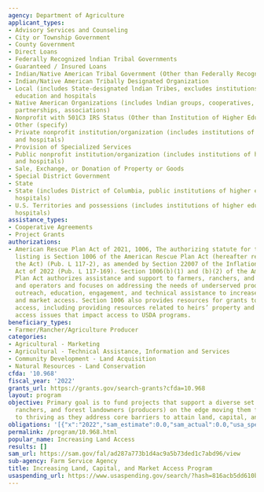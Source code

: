 ```yaml
---
agency: Department of Agriculture
applicant_types:
- Advisory Services and Counseling
- City or Township Government
- County Government
- Direct Loans
- Federally Recognized lndian Tribal Governments
- Guaranteed / Insured Loans
- Indian/Native American Tribal Government (Other than Federally Recognized)
- Indian/Native American Tribally Designated Organization
- Local (includes State-designated lndian Tribes, excludes institutions of higher
  education and hospitals
- Native American Organizations (includes lndian groups, cooperatives, corporations,
  partnerships, associations)
- Nonprofit with 501C3 IRS Status (Other than Institution of Higher Education)
- Other (specify)
- Private nonprofit institution/organization (includes institutions of higher education
  and hospitals)
- Provision of Specialized Services
- Public nonprofit institution/organization (includes institutions of higher education
  and hospitals)
- Sale, Exchange, or Donation of Property or Goods
- Special District Government
- State
- State (includes District of Columbia, public institutions of higher education and
  hospitals)
- U.S. Territories and possessions (includes institutions of higher education and
  hospitals)
assistance_types:
- Cooperative Agreements
- Project Grants
authorizations:
- American Rescue Plan Act of 2021, 1006, The authorizing statute for this assistance
  listing is Section 1006 of the American Rescue Plan Act (hereafter referred to as
  the Act) (Pub. L 117-2), as amended by Section 22007 of the Inflation Reduction
  Act of 2022 (Pub. L 117-169). Section 1006(b)(1) and (b)(2) of the American Rescue
  Plan Act authorizes assistance and support to farmers, ranchers, and forest landowners
  and operators and focuses on addressing the needs of underserved producers through
  outreach, education, engagement, and technical assistance to increase land, credit,
  and market access. Section 1006 also provides resources for grants to improve land
  access, including providing resources related to heirs’ property and related land
  access issues that impact access to USDA programs.
beneficiary_types:
- Farmer/Rancher/Agriculture Producer
categories:
- Agricultural - Marketing
- Agricultural - Technical Assistance, Information and Services
- Community Development - Land Acquisition
- Natural Resources - Land Conservation
cfda: '10.968'
fiscal_year: '2022'
grants_url: https://grants.gov/search-grants?cfda=10.968
layout: program
objective: Primary goal is to fund projects that support a diverse set of farmers,
  ranchers, and forest landowners (producers) on the edge moving them from surviving
  to thriving as they address core barriers to attain land, capital, and market access.
obligations: '[{"x":"2022","sam_estimate":0.0,"sam_actual":0.0,"usa_spending_actual":0.0},{"x":"2023","sam_estimate":150000000.0,"sam_actual":150000000.0,"usa_spending_actual":0.0},{"x":"2024","sam_estimate":150000000.0,"sam_actual":0.0,"usa_spending_actual":0.0}]'
permalink: /program/10.968.html
popular_name: Increasing Land Access
results: []
sam_url: https://sam.gov/fal/ad287a773b1d4ac9a5b73ded1c7abd96/view
sub-agency: Farm Service Agency
title: Increasing Land, Capital, and Market Access Program
usaspending_url: https://www.usaspending.gov/search/?hash=816acb5dd610bfe2867dae9c57768c38
---
```

